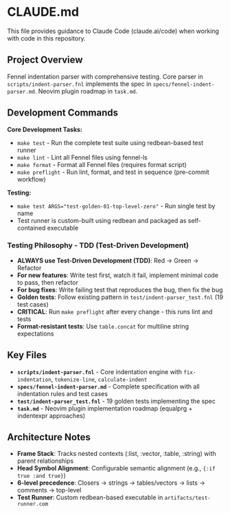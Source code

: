# CLAUDE.md

This file provides guidance to Claude Code (claude.ai/code) when working with code in this repository.

## Project Overview

Fennel indentation parser with comprehensive testing. Core parser in `scripts/indent-parser.fnl` implements the spec in `specs/fennel-indent-parser.md`. Neovim plugin roadmap in `task.md`.

## Development Commands

**Core Development Tasks:**
- `make test` - Run the complete test suite using redbean-based test runner
- `make lint` - Lint all Fennel files using fennel-ls
- `make format` - Format all Fennel files (requires format script)
- `make preflight` - Run lint, format, and test in sequence (pre-commit workflow)

**Testing:**
- `make test ARGS="test-golden-01-top-level-zero"` - Run single test by name
- Test runner is custom-built using redbean and packaged as self-contained executable

### Testing Philosophy - TDD (Test-Driven Development)
- **ALWAYS use Test-Driven Development (TDD)**: Red → Green → Refactor
- **For new features**: Write test first, watch it fail, implement minimal code to pass, then refactor
- **For bug fixes**: Write failing test that reproduces the bug, then fix the bug
- **Golden tests**: Follow existing pattern in `test/indent-parser_test.fnl` (19 test cases)
- **CRITICAL**: Run `make preflight` after every change - this runs lint and tests
- **Format-resistant tests**: Use `table.concat` for multiline string expectations

## Key Files

- **`scripts/indent-parser.fnl`** - Core indentation engine with `fix-indentation`, `tokenize-line`, `calculate-indent`
- **`specs/fennel-indent-parser.md`** - Complete specification with all indentation rules and test cases
- **`test/indent-parser_test.fnl`** - 19 golden tests implementing the spec
- **`task.md`** - Neovim plugin implementation roadmap (equalprg + indentexpr approaches)

## Architecture Notes

- **Frame Stack**: Tracks nested contexts (:list, :vector, :table, :string) with parent relationships
- **Head Symbol Alignment**: Configurable semantic alignment (e.g., `{:if true :and true}`)
- **6-level precedence**: Closers → strings → tables/vectors → lists → comments → top-level
- **Test Runner**: Custom redbean-based executable in `artifacts/test-runner.com`
